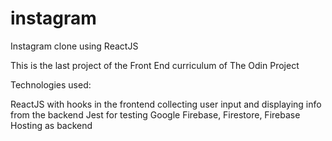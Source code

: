 # instagram
Instagram clone using ReactJS

This is the last project of the Front End curriculum of The Odin Project

Technologies used:


ReactJS with hooks in the frontend collecting user input and displaying info from the backend
Jest for testing 
Google Firebase, Firestore, Firebase Hosting as backend 
